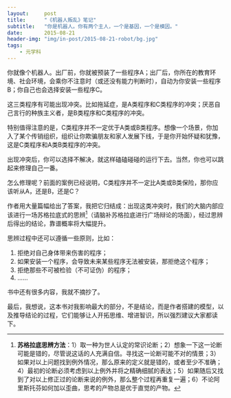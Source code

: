 ```yaml
---
layout:     post
title:      "《机器人叛乱》笔记"
subtitle:   "你是机器人。你有两个主人，一个是基因，一个是模因。"
date:       2015-08-21
header-img: "img/in-post/2015-08-21-robot/bg.jpg"
tags:
    - 元学科
---
```


你就像个机器人。出厂前，你就被预装了一些程序A；出厂后，你所在的教育环境、社会环境，会乘你不注意时（或还没有能力判断时），自动为你安装一些程序B；你自己也会选择安装一些程序C。 

这三类程序有可能出现冲突。比如拖延症，是A类程序和C类程序的冲突；厌恶自己言行的种族主义者，是B类程序和C类程序的冲突。

特别值得注意的是，C类程序并不一定优于A类或B类程序。想像一个场景，你加入了某个传销组织，组织让你欺骗朋友和家人发展下线，于是你开始怀疑和犹豫，这是C类程序和A类B类程序的冲突。

出现冲突后，你可以选择不解决，就这样磕磕碰碰的运行下去。当然，你也可以跳起来修理自己一番。

怎么修理呢？前面的案例已经说明，C类程序并不一定比A类或B类保险，那你应该听从A，还是B，还是C？

作者用大量篇幅给出了答案，我把它归结成：出现这类冲突时，我们的大脑内部应该进行一场苏格拉底式的思辨[^tips1]（请脑补苏格拉底进行广场辩论的场面），经过思辨后得出的结论，靠谱概率将大幅提升。

思辨过程中还可以遵循一些原则，比如：

1. 拒绝对自己身体带来伤害的程序；
2. 如果安装一个程序，会导致未来某些程序无法被安装，那拒绝这个程序；
3. 拒绝那些不可被检验（不可证伪）的程序；
4. ……

书中还有很多内容，我就不摘抄了。

最后，我想说，这本书对我影响最大的部分，不是结论，而是作者搭建的模型，以及推导结论的过程，它们能够让人开拓思维、增进智识，所以强烈建议大家都读下。

 [^tips1]: **苏格拉底思辨方法**：1）取一种为世人认定的常识论断；2）想象一下这一论断可能是错的，尽管说这话的人充满自信。寻找这一论断可能不对的情景；3）如果对以上问题找到例外情况，那么原来的定义就是错的，或者至少不准确；4）最初的论断必须考虑到以上例外并将之精确细腻的表达；5）如果随后又找到了对以上修正过的论断来说的例外，那么整个过程再重复一遍；6）不论阿里斯托芬如何加以歪曲，思考的产物总是优于直觉的产物。
